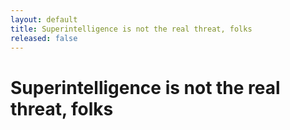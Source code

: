 ```yaml
---
layout: default
title: Superintelligence is not the real threat, folks
released: false
---
```


# Superintelligence is not the real threat, folks

